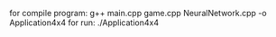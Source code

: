 for compile program:
g++ main.cpp game.cpp NeuralNetwork.cpp -o Application4x4 
for run:
./Application4x4